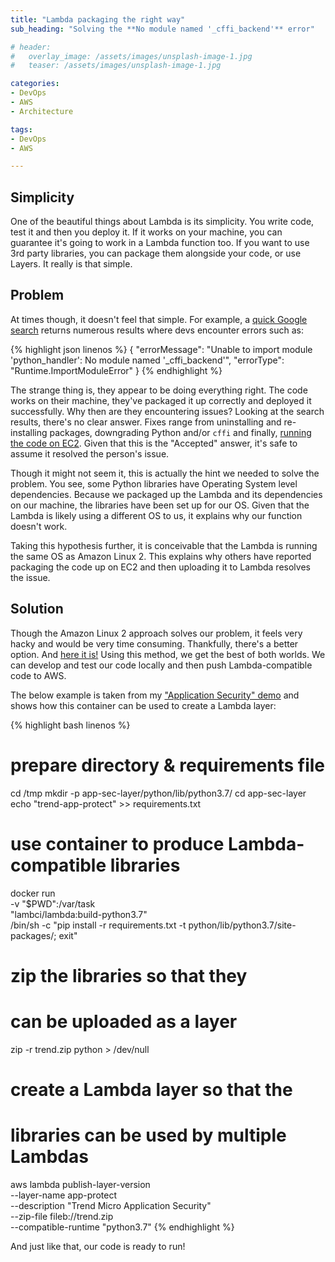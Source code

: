 ```yaml
---
title: "Lambda packaging the right way"
sub_heading: "Solving the **No module named '_cffi_backend'** error"

# header:
#   overlay_image: /assets/images/unsplash-image-1.jpg
#   teaser: /assets/images/unsplash-image-1.jpg

categories:
- DevOps
- AWS
- Architecture

tags:
- DevOps
- AWS

---
```


## Simplicity

One of the beautiful things about Lambda is its simplicity. You write code, test it and then you deploy it. If it works on your machine, you can guarantee it's going to work in a Lambda function too. If you want to use 3rd party libraries, you can package them alongside your code, or use Layers. It really is that simple.

## Problem

At times though, it doesn't feel that simple. For example, a [quick Google search](https://www.google.com/search?q=_cffi_backend+lambda) returns numerous results where devs encounter errors such as:

{% highlight json linenos %}
{
  "errorMessage": "Unable to import module 'python_handler': No module named '_cffi_backend'",
  "errorType": "Runtime.ImportModuleError"
}
{% endhighlight %}

The strange thing is, they appear to be doing everything right. The code works on their machine, they've packaged it up correctly and deployed it successfully. Why then are they encountering issues? Looking at the search results, there's no clear answer. Fixes range from uninstalling and re-installing packages, downgrading Python and/or `cffi` and finally, [running the code on EC2](https://stackoverflow.com/a/57221052/6233477). Given that this is the "Accepted" answer, it's safe to assume it resolved the person's issue. 

Though it might not seem it, this is actually the hint we needed to solve the problem. You see, some Python libraries have Operating System level dependencies. Because we packaged up the Lambda and its dependencies on our machine, the libraries have been set up for our OS. Given that the Lambda is likely using a different OS to us, it explains why our function doesn't work. 

Taking this hypothesis further, it is conceivable that the Lambda is running the same OS as Amazon Linux 2. This explains why others have reported packaging the code up on EC2 and then uploading it to Lambda resolves the issue.

## Solution  

Though the Amazon Linux 2 approach solves our problem, it feels very hacky and would be very time consuming. Thankfully, there's a better option. And [here it is!](https://aws.amazon.com/premiumsupport/knowledge-center/lambda-layer-simulated-docker/) Using this method, we get the best of both worlds. We can develop and test our code locally and then push Lambda-compatible code to AWS.

The below example is taken from my ["Application Security" demo](https://github.com/OzNetNerd/Cloud-One-Application-Security-Serverless#lambda-layer---linuxmacwindows) and shows how this container can be used to create a Lambda layer:

{% highlight bash linenos %}
# prepare directory & requirements file
cd /tmp 
mkdir -p app-sec-layer/python/lib/python3.7/
cd app-sec-layer
echo "trend-app-protect" >> requirements.txt

# use container to produce Lambda-compatible libraries
docker run \
-v "$PWD":/var/task \
"lambci/lambda:build-python3.7" \
/bin/sh -c "pip install -r requirements.txt -t python/lib/python3.7/site-packages/; exit"

# zip the libraries so that they
# can be uploaded as a layer
zip -r trend.zip python > /dev/null

# create a Lambda layer so that the 
# libraries can be used by multiple Lambdas 
aws lambda publish-layer-version \
--layer-name app-protect \
--description "Trend Micro Application Security" \
--zip-file fileb://trend.zip \
--compatible-runtime "python3.7"
{% endhighlight %}

And just like that, our code is ready to run!